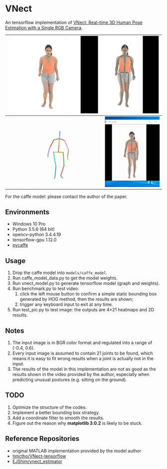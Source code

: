 # VNect

An tensorflow implementation of [VNect: Real-time 3D Human Pose Estimation with a Single RGB Camera](http://gvv.mpi-inf.mpg.de/projects/VNect/).

| ![img](./test_src/test_pic_show.png)    |
| --------------------------------------- |
| ![img2](./test_src/test_video_show.gif) |





For the caffe model: please contact the author of the paper.

## Environments

- Windows 10 Pro
- Python 3.5.6 (64 bit)
- opencv-python 3.4.4.19
- tensorflow-gpu 1.12.0
- [pycaffe](https://github.com/BVLC/caffe/tree/windows)

## Usage

1. Drop the caffe model into `models/caffe_model`.
2. Run caffe_model_data.py to get the model weights.
3. Run vnect_model.py to generate tensorflow model (graph and weights).
4. Run benchmark.py to test video: 
   1. click the left mouse button to confirm a simple static bounding box generated by HOG method, then the results are shown;
   2. trigger any keyboard input to exit at any time.
5. Run test_pic.py to test image: the outputs are 4×21 heatmaps and 2D results.

## Notes

1. The input image is in BGR color format and regulated into a range of [-0.4, 0.6).
2. Every input image is assumed to contain 21 joints to be found, which means it is easy to fit wrong results when a joint is actually not in the input.
3. The results of the model in this implementation are not as good as the results shown in the video provided by the author, especially when predicting unusual postures (e.g. sitting on the ground).

## TODO

1. Optimize the structure of the codes.
2. Implement a better bounding box strategy.
3. Add a coordinate filter to smooth the results.
4. Figure out the reason why **matplotlib 3.0.2** is likely to be stuck.

## Reference Repositories

- original MATLAB implementation provided by the model author
- [timctho/VNect-tensorflow](https://github.com/timctho/VNect-tensorflow)
- [EJShim/vnect_estimator](https://github.com/EJShim/vnect_estimator)